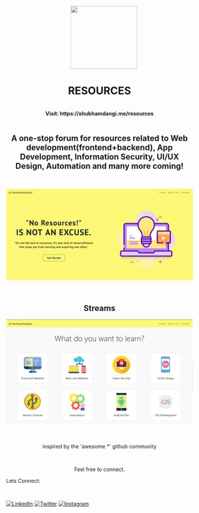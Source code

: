 
<p align="center"> 
&nbsp; &nbsp; &nbsp; <img src="https://cdn-icons-png.flaticon.com/512/1005/1005141.png" width="180" height="170">
</p>
<div align="center"><h1>RESOURCES</h1><br><b>Visit: https://shubhamdangi.me/resources</b>
</div>
  <br>
  <div align="center"> 
<h2>A one-stop forum for resources related to Web development(frontend+backend), App Development, Information Security, UI/UX Design, Automation and many more coming!
</h2>
</div>
<br>
<p align="center"> 
<img src="UI/readme1.png">
</p>
  <br>
  <div align="center"> 
<h2>Streams</h2>
  <p align="center"> 
<img src="UI/readme2.png">
</p>
</div>
   
  
<br>
    <div align="center"> 
 <p>inspired by the 'awesome *' github community </p>
</div>
    <br>
<div align="center"> 
  <p>Feel free to connect.<br></p>
</div>

<p>Lets Connect:</p> 

</br>

[![LinkedIn](https://img.shields.io/static/v1.svg?label=connect&message=@ishubhamdangi&color=grey&logo=linkedin&style=flat&logoColor=white&colorA=blue)](https://www.linkedin.com/in/ishubhamdangi/) [![Twitter](https://img.shields.io/static/v1.svg?label=connect&message=@ishubhamdangi&color=grey&logo=twitter&style=flat&logoColor=white&colorA=blue)](https://twitter.com/ishubhamdangi) [![Instagram](https://img.shields.io/static/v1.svg?label=follow&message=@ishubhamdangi&color=grey&logo=instagram&style=flat&logoColor=white&colorA=blue)](https://www.instagram.com/ishubhamdangi/) 
